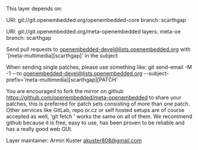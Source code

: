 This layer depends on:

URI: git://git.openembedded.org/openembedded-core
branch: scarthgap

URI: git://git.openembedded.org/meta-openembedded
layers: meta-oe
branch: scarthgap

Send pull requests to openembedded-devel@lists.openembedded.org with '[meta-multimedia][scarthgap]' in the subject

When sending single patches, please use something like:
git send-email -M -1 --to openembedded-devel@lists.openembedded.org --subject-prefix='meta-multimedia][scarthgap][PATCH'

You are encouraged to fork the mirror on github https://github.com/openembedded/meta-openembedded to share your patches, this is preferred for patch sets consisting of more than one patch. Other services like GitLab, repo.or.cz or self hosted setups are of course accepted as well, 'git fetch <remote>' works the same on all of them. We recommend github because it is free, easy to use, has been proven to be reliable and has a really good web GUI.

Layer maintainer: Armin Kuster <akuster808@gmail.com>

